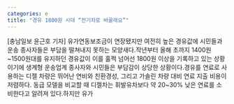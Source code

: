 ```yaml
---
categories: e
title: "경유 1800원 시대 “전기차로 바꿀래요”"
---
```

[충남일보 윤근호 기자] 유가연동보조금이 연장됐지만 여전히 높은 경유값에 시민들과 운송 종사자들은 부담을 떨쳐내지 못하는 모양새다.작년부터 올해 초까지 1400원~1500원대를 유지하던 경유값이 이를 훌쩍 넘어선 1800원 이상을 기록하고 있는 상황이기에 생계형 운송업계 종사자와 시민들은 부담감이 상당한 상황이다.경유를 연료로 사용하는 디젤 차량은 뛰어난 연비와 친환경성, 그리고 가솔린 차량 대비 연료 지출 비용이 저렴하다. 동급 모델을 비교할 때 디젤차는 휘발유차보다 약 20~30% 낮은 연료를 소비한다고 알려져 있다.하지만 유가